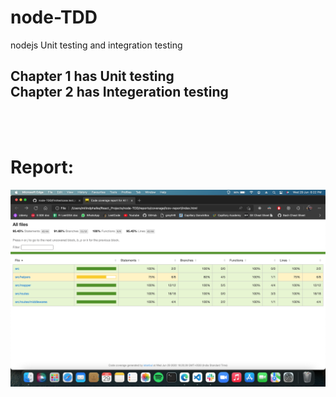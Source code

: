 # node-TDD
nodejs Unit testing and integration testing
<h2>
Chapter 1 has Unit testing <br>
Chapter 2 has Integeration testing </h2>
<br><br>
<h1> Report: </h1>

<p align="center">
  <img src="https://github.com/milind30082000/node-TDD/blob/master/Screenshot%202022-06-29%20at%206.22.12%20PM.png" width="1500" title="hover text">
</p>

